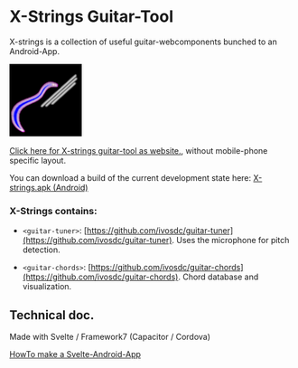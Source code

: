 # X-Strings Guitar-Tool
X-strings is a collection of useful guitar-webcomponents bunched to an Android-App.

![X-Strings Guitar-Tool](public/icons/128x128.png)

[Click here for X-strings guitar-tool as website.](https://ivosdc.github.io/guitar-tuner/dist "Guitar tuner Example"), without mobile-phone specific layout.


You can download a build of the current development state here:
[X-strings.apk (Android)](https://ivosdc.github.io/x-strings/build/x-strings.apk)



### X-Strings contains:

- `<guitar-tuner>`: [https://github.com/ivosdc/guitar-tuner](https://github.com/ivosdc/guitar-tuner). Uses the microphone for pitch detection.


- `<guitar-chords>`: [https://github.com/ivosdc/guitar-chords](https://github.com/ivosdc/guitar-chords). Chord database and visualization.


## Technical doc.
Made with Svelte / Framework7 (Capacitor / Cordova)

[HowTo make a Svelte-Android-App](./HowToSvelteAndroidApp "HowTo make a Svelte-Android-App")
